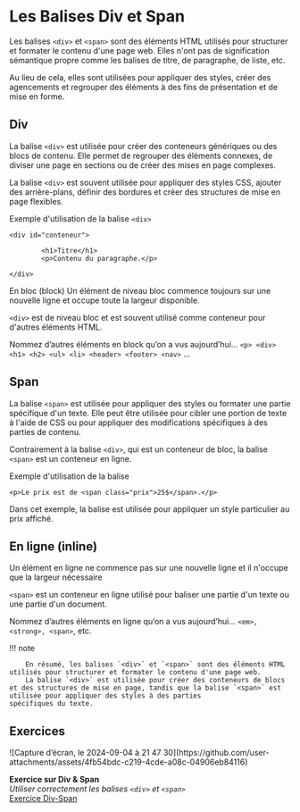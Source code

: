 # Les Balises Div et Span

Les balises `<div>` et `<span>` sont des éléments HTML utilisés pour structurer et formater le contenu d'une page web. Elles n'ont pas de signification sémantique propre comme les balises de titre, de paragraphe, de liste, etc.

Au lieu de cela, elles sont utilisées pour appliquer des styles, créer des agencements et regrouper des éléments à des fins de présentation et de mise en forme.

## Div

La balise `<div>` est utilisée pour créer des conteneurs génériques ou des blocs de contenu. Elle permet de regrouper des éléments connexes, de diviser une page en sections ou de créer des mises en page complexes.

La balise `<div>` est souvent utilisée pour appliquer des styles CSS, ajouter des arrière-plans, définir des bordures et créer des structures de mise en page flexibles.

Exemple d'utilisation de la balise `<div>`

```
<div id="conteneur">

        <h1>Titre</h1>
        <p>Contenu du paragraphe.</p>

</div>
```

En bloc (block)
Un élément de niveau bloc commence toujours sur une nouvelle ligne et occupe toute la largeur disponible.

`<div>` est de niveau bloc et est souvent utilisé comme conteneur pour d'autres éléments HTML.

Nommez d’autres éléments en block qu’on a vus aujourd’hui… `<p> <div> <h1> <h2> <ul> <li> <header> <footer> <nav>` ...

## Span

La balise `<span>` est utilisée pour appliquer des styles ou formater une partie spécifique d'un texte. Elle peut être utilisée pour cibler une portion de texte à l'aide de CSS ou pour appliquer des modifications spécifiques à des parties de contenu.

Contrairement à la balise `<div>`, qui est un conteneur de bloc, la balise `<span>` est un conteneur en ligne.

Exemple d'utilisation de la balise

```<p>Le prix est de <span class="prix">25$</span>.</p>```

Dans cet exemple, la balise <span> est utilisée pour appliquer un style particulier au prix affiché.

## En ligne (inline)
Un élément en ligne ne commence pas sur une nouvelle ligne et il n'occupe que la largeur nécessaire

`<span>` est un conteneur en ligne utilisé pour baliser une partie d'un texte ou une partie d'un document.

Nommez d’autres éléments en ligne qu’on a vus aujourd’hui… `<em>, <strong>, <span>`, etc.

!!! note

        En résumé, les balises `<div>` et `<span>` sont des éléments HTML utilisés pour structurer et formater le contenu d'une page web.
        La balise `<div>` est utilisée pour créer des conteneurs de blocs et des structures de mise en page, tandis que la balise `<span>` est utilisée pour appliquer des styles à des parties                    spécifiques du texte.

## Exercices

<div class="grid grid-auto" markdown>
![Capture d’écran, le 2024-09-04 à 21 47 30](https://github.com/user-attachments/assets/4fb54bdc-c219-4cde-a08c-04906eb84116)



  **Exercice sur Div & Span**<br>
  _Utiliser correctement les balises `<div>` et `<span>`_<br>
  [Exercice Div-Span](https://tim-montmorency.com/compendium/582-111%E2%80%93web1/exercices/arborescence_exercice_01.html)
</div>



 

